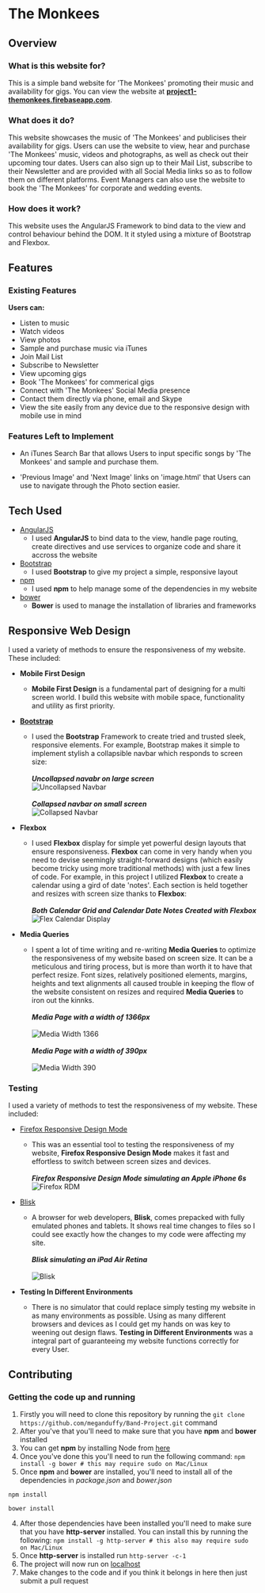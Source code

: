 # The Monkees

## Overview

### What is this website for?

This is a simple band website for 'The Monkees' promoting their music and availability for gigs. You can view the website at [**project1-themonkees.firebaseapp.com**](https://project1-themonkees.firebaseapp.com/#/).

### What does it do?

This website showcases the music of 'The Monkees' and publicises their availability for gigs. Users can use the website to view, hear and purchase 'The Monkees' music, videos and photographs, as well as check out their upcoming tour dates.
Users can also sign up to their Mail List, subscribe to their Newsletter and are provided with all Social Media links so as to follow them on different platforms. Event Managers can also use the website to book the 'The Monkees' for corporate and wedding events.

### How does it work?

This website uses the AngularJS Framework to bind data to the view and control behaviour behind the DOM. It it styled using a mixture of Bootstrap and Flexbox.

## Features

### Existing Features

**Users can:**
- Listen to music
- Watch videos
- View photos
- Sample and purchase music via iTunes
- Join Mail List
- Subscribe to Newsletter
- View upcoming gigs
- Book 'The Monkees' for commerical gigs
- Connect with 'The Monkees' Social Media presence
- Contact them directly via phone, email and Skype
- View the site easily from any device due to the responsive design with mobile use in mind

### Features Left to Implement

- An iTunes Search Bar that allows Users to input specific songs by 'The Monkees' and sample and purchase them.

- 'Previous Image' and 'Next Image' links on 'image.html' that Users can use to navigate through the Photo section easier.


## Tech Used

- [AngularJS](https://angularjs.org/)
    - I used **AngularJS** to bind data to the view, handle page routing, create directives and use services to organize code and share it accross the website
- [Bootstrap](http://getbootstrap.com/)
    - I used **Bootstrap** to give my project a simple, responsive layout
- [npm](https://www.npmjs.com/)
    - I used **npm** to help manage some of the dependencies in my website
- [bower](https://bower.io/)
    - **Bower** is used to manage the installation of libraries and frameworks

## Responsive Web Design

I used a variety of methods to ensure the responsiveness of my website. These included:
- **Mobile First Design**
    - **Mobile First Design** is a fundamental part of designing for a multi screen world. I build this website with mobile space, functionality and utility as first priority.

- [**Bootstrap**](http://getbootstrap.com/)
    - I used the **Bootstrap** Framework to create tried and trusted sleek, responsive elements. For example, Bootstrap makes it simple to implement stylish a collapsible navbar which responds to screen size:
        </br></br>**_Uncollapsed navabr on large screen_**</br>
        ![Uncollapsed Navbar](/screenshots/Project1-bootstrap-fullnav.png?raw=true "Uncollapsed Navbar")
        </br></br>**_Collapsed navbar on small screen_**</br>
        ![Collapsed Navbar](/screenshots/Project1-bootstrap-collapsednav.png?raw=true "Collapsed Navbar")

- **Flexbox**
    - I used **Flexbox** display for simple yet powerful design layouts that ensure responsiveness. **Flexbox** can come in very handy when you need to devise seemingly straight-forward designs (which easily become tricky using more traditional methods) with just a few lines of code. For example, in this project I utilized **Flexbox** to create a calendar using a gird of date 'notes'. Each section is held together and resizes with screen size thanks to **Flexbox**:
        </br></br>**_Both Calendar Grid and Calendar Date Notes Created with Flexbox_**</br>
        ![Flex Calendar Display](/screenshots/Project1-flexbox-calendar.png?raw=true "Vertical Flex Display")

- **Media Queries**
    - I spent a lot of time writing and re-writing **Media Queries** to optimize the responsiveness of my website based on screen size. It can be a meticulous and tiring process, but is more than worth it to have that perfect resize. Font sizes, relatively positioned elements, margins, heights and text alignments all caused trouble in keeping the flow of the website consistent on resizes and required **Media Queries** to iron out the kinnks.
        </br></br>**_Media Page with a width of 1366px_**</br></br>
        ![Media Width 1366](/screenshots/Project1-mediaqueries-1366px.png?raw=true "Media Width 1366")
        </br></br>**_Media Page with a width of 390px_**</br></br>
        ![Media Width 390](/screenshots/Project1-mediaqueries-390px.png?raw=true "Media Width 390")

### Testing

I used a variety of methods to test the responsiveness of my website. These included:

- [Firefox Responsive Design Mode](https://developer.mozilla.org/en-US/docs/Tools/Responsive_Design_Mode)
    - This was an essential tool to testing the responsiveness of my website, **Firefox Responsive Design Mode** makes it fast and effortless to switch between screen sizes and devices.
        </br></br>**_Firefox Responsive Design Mode simulating an Apple iPhone 6s_**</br>
        ![Firefox RDM](/screenshots/Project1-RDM.png?raw=true "FirefoxRDM")

- [Blisk](https://blisk.io/)
    - A browser for web developers, **Blisk**, comes prepacked with fully emulated phones and tablets. It shows real time changes to files so I could see exactly how the changes to my code were affecting my site.
        </br></br>**_Blisk simulating an iPad Air Retina_**</br></br>
        ![Blisk](/screenshots/Project1-blisk-ipadairretina.png?raw=true "Blisk")

- **Testing In Different Environments**
    - There is no simulator that could replace simply testing my website in as many environments as possible. Using as many different browsers and devices as I could get my hands on was key to weening out design flaws. **Testing in Different Environments** was a integral part of guaranteeing my website functions correctly for every User.

## Contributing

### Getting the code up and running
1. Firstly you will need to clone this repository by running the ```git clone https://github.com/meganduffy/Band-Project.git``` command
2. After you've that you'll need to make sure that you have **npm** and **bower** installed
  1. You can get **npm** by installing Node from [here](https://nodejs.org/en/)
  2. Once you've done this you'll need to run the following command:
     `npm install -g bower # this may require sudo on Mac/Linux`
3. Once **npm** and **bower** are installed, you'll need to install all of the dependencies in *package.json* and *bower.json*
  ```
  npm install

  bower install
  ```
4. After those dependencies have been installed you'll need to make sure that you have **http-server** installed. You can install this by running the following: ```npm install -g http-server # this also may require sudo on Mac/Linux```
5. Once **http-server** is installed run ```http-server -c-1```
6. The project will now run on [localhost](http://127.0.0.1:8080)
7. Make changes to the code and if you think it belongs in here then just submit a pull request
